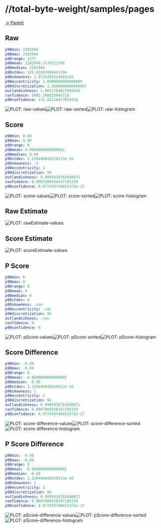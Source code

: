 
# //total-byte-weight/samples/pages

[→ Parent](../..)


## Raw


```yaml
p90min: 2201569
p90max: 2202946
p90range: 1377
p90mean: 2202049.1170212766
p90median: 2201944
p90stdev: 329.03287866441394
p90skewness: 1.8135495224683145
p90eccentricity: 1.0000000000000009
p90discretization: 1.5666666666666667
outlandishness: 1.0011704823994438
confidence: 5065.268825945718
p90confidence: 133.03118417054418

```

![PLOT: raw-values](./raw/values.svg)![PLOT: raw-sorted](./raw/sorted.svg)![PLOT: raw-histogram](./raw/histogram.svg)
## Score


```yaml
p90min: 0.98
p90max: 0.98
p90range: 0
p90mean: 0.9800000000000002
p90median: 0.98
p90stdev: 2.220446049250313e-16
p90skewness: -1
p90eccentricity: 1
p90discretization: 94
outlandishness: 0.9995918783840071
confidence: 0.0007800558167195159
p90confidence: 8.977478740653372e-17

```

![PLOT: score-values](./score/values.svg)![PLOT: score-sorted](./score/sorted.svg)![PLOT: score-histogram](./score/histogram.svg)
## Raw Estimate

![PLOT: rawEstimate-values](./rawEstimate/values.svg)
## Score Estimate

![PLOT: scoreEstimate-values](./scoreEstimate/values.svg)
## P Score


```yaml
p90min: 0
p90max: 0
p90range: 0
p90mean: 0
p90median: 0
p90stdev: 0
p90skewness: .nan
p90eccentricity: .nan
p90discretization: 94
outlandishness: .nan
confidence: 0
p90confidence: 0

```

![PLOT: pScore-values](./pScore/values.svg)![PLOT: pScore-sorted](./pScore/sorted.svg)![PLOT: pScore-histogram](./pScore/histogram.svg)
## Score Difference


```yaml
p90min: -0.98
p90max: -0.98
p90range: 0
p90mean: -0.9800000000000002
p90median: -0.98
p90stdev: 2.220446049250313e-16
p90skewness: 1
p90eccentricity: 1
p90discretization: 94
outlandishness: 0.9995918783840071
confidence: 0.0007800558167195159
p90confidence: 8.977478740653372e-17

```

![PLOT: score-difference-values](./score-difference/values.svg)![PLOT: score-difference-sorted](./score-difference/sorted.svg)![PLOT: score-difference-histogram](./score-difference/histogram.svg)
## P Score Difference


```yaml
p90min: -0.98
p90max: -0.98
p90range: 0
p90mean: -0.9800000000000002
p90median: -0.98
p90stdev: 2.220446049250313e-16
p90skewness: 1
p90eccentricity: 1
p90discretization: 94
outlandishness: 0.9995918783840071
confidence: 0.0007800558167195159
p90confidence: 8.977478740653372e-17

```

![PLOT: pScore-difference-values](./pScore-difference/values.svg)![PLOT: pScore-difference-sorted](./pScore-difference/sorted.svg)![PLOT: pScore-difference-histogram](./pScore-difference/histogram.svg)